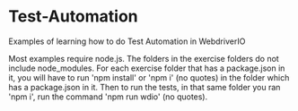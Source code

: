 # Test-Automation
Examples of learning how to do Test Automation in WebdriverIO

Most examples require node.js. The folders in the exercise folders do not include node_modules. For each exercise folder that has a package.json in it, you will have to run 'npm install' or 'npm i' (no quotes) in the folder which has a package.json in it. Then to run the tests, in that same folder you ran 'npm i', run the command 'npm run wdio' (no quotes).
